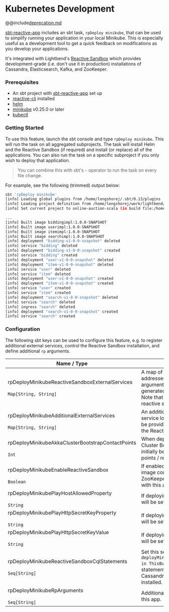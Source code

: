 # Kubernetes Development

@@include[deprecation.md](deprecation.md)

[sbt-reactive-app](https://github.com/lightbend/sbt-reactive-app) includes an sbt task, `rpDeploy minikube`, that can be
used to simplify running your application in your local Minikube. This is especially useful as a development tool
to get a quick feedback on modifications as you develop your applications.

It's integrated with Lightbend's [Reactive Sandbox](https://github.com/lightbend/reactive-sandbox) which provides
development-grade (i.e. don't use it in production) installations of Cassandra, Elasticsearch, Kafka, and ZooKeeper.

### Prerequisites

* An sbt project with [sbt-reactive-app](https://github.com/lightbend/sbt-reactive-app) set up
* [reactive-cli](https://github.com/lightbend/reactive-cli) installed
* [helm](https://helm.sh/)
* [minikube](https://github.com/kubernetes/minikube) v0.25.0 or later
* [kubectl](https://kubernetes.io/docs/tasks/tools/install-kubectl/)

### Getting Started

To use this feature, launch the sbt console and type `rpDeploy minikube`. This will run the task on all aggregated
subprojects. The task will install Helm and the Reactive Sandbox (if required) and install (or replace) all of the
applications. You can also run the task on a specific subproject if you only wish to deploy that application.

> You can combine this with sbt's `~` operator to run the task on every file change.

For example, see the following (trimmed) output below:

```bash
sbt 'rpDeploy minikube'
[info] Loading global plugins from /home/longshorej/.sbt/0.13/plugins
[info] Loading project definition from /home/longshorej/work/lightbend/online-auction-scala/project
[info] Set current project to online-auction-scala (in build file:/home/longshorej/work/lightbend/online-auction-scala/)

...
[info] Built image biddingimpl:1.0.0-SNAPSHOT
[info] Built image userimpl:1.0.0-SNAPSHOT
[info] Built image itemimpl:1.0.0-SNAPSHOT
[info] Built image searchimpl:1.0.0-SNAPSHOT
[info] deployment "bidding-v1-0-0-snapshot" deleted
[info] service "bidding" deleted
[info] deployment "bidding-v1-0-0-snapshot" created
[info] service "bidding" created
[info] deployment "user-v1-0-0-snapshot" deleted
[info] deployment "item-v1-0-0-snapshot" deleted
[info] service "user" deleted
[info] service "item" deleted
[info] deployment "user-v1-0-0-snapshot" created
[info] deployment "item-v1-0-0-snapshot" created
[info] service "user" created
[info] service "item" created
[info] deployment "search-v1-0-0-snapshot" deleted
[info] service "search" deleted
[info] ingress "search" deleted
[info] deployment "search-v1-0-0-snapshot" created
[info] service "search" created

```

### Configuration

The following sbt keys can be used to configure this feature, e.g. to register additional external services, control
the Reactive Sandbox installation, and define additional `rp` arguments.

| Name / Type                                                                      | Description                                           |
|----------------------------------------------------------------------------------|-------------------------------------------------------|
| rpDeployMinikubeReactiveSandboxExternalServices<br/><br/> `Map[String, String]`    | A map of service names to service lookup addresses. This will be provided as an argument to rp for resources that are generated when running deploy minikube. Note that this map will only be added if reactive sandbox is enabled.
| rpDeployMinikubeAdditionalExternalServices <br/><br/> `Map[String, String]`        | An additional map of service names to service lookup addresses. These will always be provided to rp and take precedence over the Reactive Sandbox addresses.
| rpDeployMinikubeAkkaClusterBootstrapContactPoints               <br/><br/> `Int`   | When deploying applications with Akka Cluster Bootstrap enabled, the services will initially be started with this many contact points / replicas. Defaults to 1
| rpDeployMinikubeEnableReactiveSandbox      <br/><br/> `Boolean`                    | If enabled, Reactive Sandbox (a Docker image containing Cassandra, Kafka, ZooKeeper, Elasticsearch) will be deployed with this app.
| rpDeployMinikubePlayHostAllowedProperty              <br/><br/> `String`           | If deploying a Play application, this property will be set to the Minikube IP.
| rpDeployMinikubePlayHttpSecretKeyProperty                  <br/><br/> `String`     | If deploying a Play application, this property will be set to the value specified below.
| rpDeployMinikubePlayHttpSecretKeyValue       <br/><br/> `String`                   | If deploying a Play application, this property will be set to the value specified above.
| rpDeployMinikubeReactiveSandboxCqlStatements           <br/><br/> `Seq[String]`    | Set this setting (build-wide, i.e. `deployMinikubeReactiveSandboxCqlStatements in ThisBuild` := ...) to a sequence of CQL statements that should be executed against Cassandra when the Reactive Sandbox is installed.
| rpDeployMinikubeRpArguments           <br/><br/> `Seq[String]`                     | Additional arguments to invoke rp with for this app.
